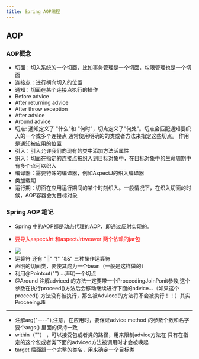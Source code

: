 ```yaml
---
title: Spring AOP编程 
---
```


## AOP
### AOP概念
+ 切面：切入系统的一个切面，比如事务管理是一个切面，权限管理也是一个切面
+ 连接点：进行横向切入的位置
+ 通知：切面在某个连接点执行的操作
 + Before advice
 + After returning advice
 + After throw exception
 + After advice
 + Around advice
+ 切点: 通知定义了 "什么"和 "何时"，切点定义了"何处"。切点会匹配通知要织入的一个或多个连接点
通常使用明确的的类或者方法来指定这些切点。  作用是通知被应用的位置
+ 引入：引入允许我们向现有的类中添加方法活属性
+ 织入：切面在指定的连接点被织入到目标对象中，在目标对象中的生命周期中有多个点可以织入
 + 编译器：需要特殊的编译器，例如AspectJ的织入编译器
 + 类加载期
 + 运行期：切面在应用运行期间的某个时刻织入。一般情况下，在织入切面的时候，AOP容器会为目标对象

### Spring AOP 笔记
+ Spring 中的AOP都是动态代理的AOP，即通过反射实现的。
+ <p style = "color : #f00">要导入aspectJrt 和aspectJrtweaver 两个依赖的jar包</p>
+ ![](e3cae7de-448b-4c69-aee2-94032a9b9d1b_128_files/d6640a43-6df6-47cf-a644-06a82e418ad6.png)
+ 运算符 还有 "||" "!" "&&" 三种操作运算符
+ 声明的切面类，要使其成为一个bean（一般是这样做的）
+ 利用@Pointcut("") ...声明一个切点
+ @Around 注解adviced 的方法一定要带一个ProceedingJoinPonit参数,这个参数在执行proceed()方法后会移动继续进行下面的advice...（如果这个proceed() 方法没有被执行，那么被Adviced的方法将不会被执行！！）其实ProceeingJIi


---
+ 注解arg("----"),注意，在应用时，要保证advice method 的参数个数和名字要个args() 里面的保持一致
+ within（""） ，可以接受包或者类的路径，用来限制advice方法在 只有在指定的这个包或者类下面的adviced方法被调用时才会被唤起
+ target 后面跟一个完整的类名，用来确定一个目标类
